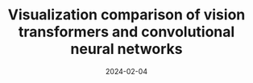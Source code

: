 ---
title: "Visualization comparison of vision transformers and convolutional neural networks"
collection: publications
permalink: /publication/2024-vit-vit
date: 2024-02-04
venue: 'IEEE Transactions on Multimedia'
# paperurl: '/files/pdf/research/Turning the Lights on.pdf'
link: 'https://ieeexplore.ieee.org/document/10179930'
paperurl: '/files/pdf/research/202310visViT-TMM.pdf'
github: 'https://github.com/GlowingHorse/NetVisCompare'
book: '/research/40attrguide-vis'
# zenodo: 'https://zenodo.org/badge/628158030.svg'
# researchButton: 'https://shirui-homepage.com/research/attr-vis/'
citation: 'Rui Shi, <a href="https://li-tianxing.github.io/">Tianxing Li</a>, <a href="https://cpns.bjut.edu.cn/index.html#/home">Liguo Zhang</a>, <a href="https://researchmap.jp/yama314/">Yasushi Yamaguchi</a>. <i>IEEE Transactions on Multimedia</i>, 2024, 26: 2327-2339.'
---